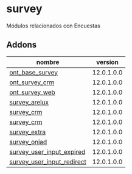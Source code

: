 survey
=========
Módulos relacionados con Encuestas


Addons
----------------
nombre | version
--- | ---
[ont_base_survey](ont_base_survey/) | 12.0.1.0.0
[ont_survey_crm](ont_survey_crm/) | 12.0.1.0.0
[ont_survey_web](ont_survey_web/) | 12.0.1.0.0
[survey_arelux](survey_arelux/) | 12.0.1.0.0
[survey_crm](survey_crm/) | 12.0.1.0.0
[survey_crm](survey_crm/) | 12.0.1.0.0
[survey_extra](survey_extra/) | 12.0.1.0.0
[survey_oniad](survey_oniad/) | 12.0.1.0.0
[survey_user_input_expired](survey_user_input_expired/) | 12.0.1.0.0
[survey_user_input_redirect](survey_user_input_redirect/) | 12.0.1.0.0
